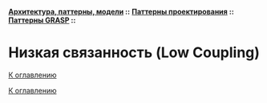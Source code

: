 **[Архитектура, паттерны, модели](../../../README.md#patterns) ::** 
**[Паттерны проектирования](../../../README.md#patterns-design) ::** 
**[Паттерны GRASP](../../../README.md#patterns-design-grasp) ::**
# Низкая связанность (Low Coupling)

<!--
https://ru.wikipedia.org/wiki/GRASP
https://alishoff.com/blog/365
https://bool.dev/blog/detail/grasp-printsipy
https://habr.com/ru/articles/92570/
https://habr.com/ru/articles/38323/
-->

[К оглавлению](../../../README.md#patterns-design-grasp)



[К оглавлению](../../../README.md#patterns-design-grasp)
